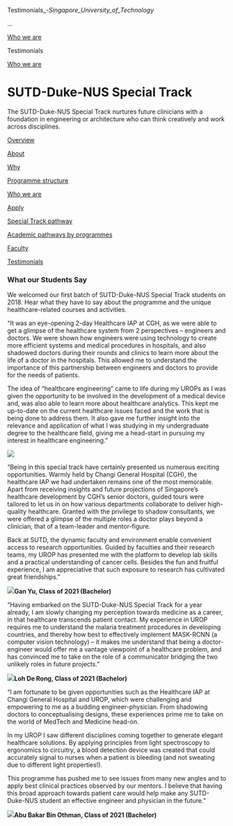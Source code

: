 Testimonials_-_Singapore_University_of_Technology_



…

 [Who we are](/education/undergraduate/special-programmes/sutd-duke-nus-special-track/who-we-are) 

Testimonials

[Who we are](https://www.sutd.edu.sg/education/undergraduate/special-programmes/sutd-duke-nus-special-track/who-we-are)

SUTD-Duke-NUS Special Track
===========================

The SUTD-Duke-NUS Special Track nurtures future clinicians with a foundation in engineering or architecture who can think creatively and work across disciplines.

[Overview](/education/undergraduate/special-programmes/sutd-duke-nus-special-track/overview/#tabs)

[About](/education/undergraduate/special-programmes/sutd-duke-nus-special-track/about/#tabs)

[Why](/education/undergraduate/special-programmes/sutd-duke-nus-special-track/why/#tabs)

[Programme structure](/education/undergraduate/special-programmes/sutd-duke-nus-special-track/programme-structure/#tabs)

[Who we are](/education/undergraduate/special-programmes/sutd-duke-nus-special-track/who-we-are/#tabs)

[Apply](/education/undergraduate/special-programmes/sutd-duke-nus-special-track/apply/#tabs)

[Special Track pathway](/education/undergraduate/special-programmes/sutd-duke-nus-special-track/programme-structure/special-track-pathway#tabs)

[Academic pathways by programmes](/education/undergraduate/special-programmes/sutd-duke-nus-special-track/programme-structure/academic-pathways/#tabs)

[Faculty](/education/undergraduate/special-programmes/sutd-duke-nus-special-track/who-we-are/faculty/#tabs)

[Testimonials](/education/undergraduate/special-programmes/sutd-duke-nus-special-track/who-we-are/testimonials/#tabs)

### What our Students Say



We welcomed our first batch of SUTD-Duke-NUS Special Track students on 2018. Hear what they have to say about the programme and the unique healthcare-related courses and activities.

“It was an eye-opening 2-day Healthcare IAP at CGH, as we were able to get a glimpse of the healthcare system from 2 perspectives – engineers and doctors. We were shown how engineers were using technology to create more efficient systems and medical procedures in hospitals, and also shadowed doctors during their rounds and clinics to learn more about the life of a doctor in the hospitals. This allowed me to understand the importance of this partnership between engineers and doctors to provide for the needs of patients.

The idea of “healthcare engineering” came to life during my UROPs as I was given the opportunity to be involved in the development of a medical device and, was also able to learn more about healthcare analytics. This kept me up-to-date on the current healthcare issues faced and the work that is being done to address them. It also gave me further insight into the relevance and application of what I was studying in my undergraduate degree to the healthcare field, giving me a head-start in pursuing my interest in healthcare engineering.”

![](https://www.sutd.edu.sg/wp-content/uploads/2025/01/sdn-huiting_550x750.jpg?w=150)

“Being in this special track have certainly presented us numerous exciting opportunities. Warmly held by Changi General Hospital (CGH), the healthcare IAP we had undertaken remains one of the most memorable. Apart from receiving insights and future projections of Singapore’s healthcare development by CGH’s senior doctors, guided tours were tailored to let us in on how various departments collaborate to deliver high-quality healthcare. Granted with the privilege to shadow consultants, we were offered a glimpse of the multiple roles a doctor plays beyond a clinician, that of a team-leader and mentor-figure.

Back at SUTD, the dynamic faculty and environment enable convenient access to research opportunities. Guided by faculties and their research teams, my UROP has presented me with the platform to develop lab skills and a practical understanding of cancer cells. Besides the fun and fruitful experience, I am appreciative that such exposure to research has cultivated great friendships.”

![](https://www.sutd.edu.sg/wp-content/uploads/2025/01/sdn-ganyu_550x750.jpg?w=150)**Gan Yu, Class of 2021 (Bachelor)**

“Having embarked on the SUTD-Duke-NUS Special Track for a year already, I am slowly changing my perception towards medicine as a career, in that healthcare transcends patient contact. My experience in UROP requires me to understand the malaria treatment procedures in developing countries, and thereby how best to effectively implement MASK-RCNN (a computer vision technology) – it makes me understand that being a doctor-engineer would offer me a vantage viewpoint of a healthcare problem, and has convinced me to take on the role of a communicator bridging the two unlikely roles in future projects.”

![](https://www.sutd.edu.sg/wp-content/uploads/2025/01/sdn-derong_550x750.jpg?w=149)**Loh De Rong, Class of 2021 (Bachelor)**

“I am fortunate to be given opportunities such as the Healthcare IAP at Changi General Hospital and UROP, which were challenging and empowering to me as a budding engineer-physician. From shadowing doctors to conceptualising designs, these experiences prime me to take on the world of MedTech and Medicine head-on.

In my UROP I saw different disciplines coming together to generate elegant healthcare solutions. By applying principles from light spectroscopy to ergonomics to circuitry, a blood detection device was created that could accurately signal to nurses when a patient is bleeding (and not sweating due to different light properties!).

This programme has pushed me to see issues from many new angles and to apply best clinical practices observed by our mentors. I believe that having this broad approach towards patient care would help make any SUTD-Duke-NUS student an effective engineer and physician in the future.”

![](https://www.sutd.edu.sg/wp-content/uploads/2025/01/sdn-abu_550x750.jpg?w=149)**Abu Bakar Bin Othman, Class of 2021 (Bachelor)**

